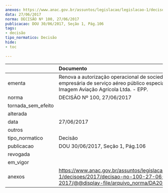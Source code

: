 ```yaml
---
anexos: https://www.anac.gov.br/assuntos/legislacao/legislacao-1/decisoes/2017/decisao-no-100-27-06-2017/@@display-file/arquivo_norma/DA2017-100.pdf
data: 27/06/2017
norma: DECISÃO Nº 100, 27/06/2017
publicacao: DOU 30/06/2017, Seção 1, Pág.106
tags:
- decisão
tipo_normatico: Decisão
hide: 
- toc 
 
---
```


|                    | Documento                                                                                                                                    |
|:-------------------|:---------------------------------------------------------------------------------------------------------------------------------------------|
| ementa             | Renova a autorização operacional de sociedade empresária de serviço aéreo público especializado - Imagem Aviação Agrícola Ltda. - EPP.       |
| norma              | DECISÃO Nº 100, 27/06/2017                                                                                                                   |
| tornada_sem_efeito |                                                                                                                                              |
| alterada           |                                                                                                                                              |
| data               | 27/06/2017                                                                                                                                   |
| outros             |                                                                                                                                              |
| tipo_normatico     | Decisão                                                                                                                                      |
| publicacao         | DOU 30/06/2017, Seção 1, Pág.106                                                                                                             |
| revogada           |                                                                                                                                              |
| em_vigor           |                                                                                                                                              |
| anexos             | https://www.anac.gov.br/assuntos/legislacao/legislacao-1/decisoes/2017/decisao-no-100-27-06-2017/@@display-file/arquivo_norma/DA2017-100.pdf |